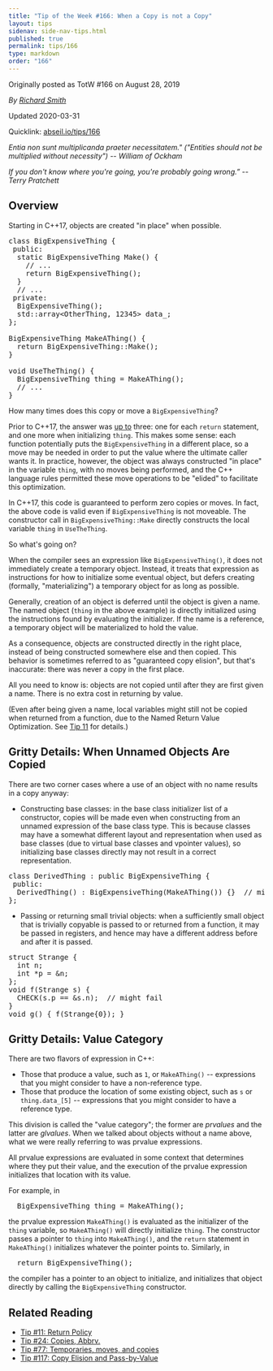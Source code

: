 ```yaml
---
title: "Tip of the Week #166: When a Copy is not a Copy"
layout: tips
sidenav: side-nav-tips.html
published: true
permalink: tips/166
type: markdown
order: "166"
---
```


Originally posted as TotW #166 on August 28, 2019

*By [Richard Smith](mailto:richardsmith@google.com)*

Updated 2020-03-31

Quicklink: [abseil.io/tips/166](https://abseil.io/tips/166)


*Entia non sunt multiplicanda praeter necessitatem." ("Entities should not be
multiplied without necessity") -- William of Ockham*

*If you don't know where you're going, you're probably going wrong.” -- Terry
Pratchett*

## Overview

Starting in C++17, objects are created "in place" when possible.

<pre class="prettyprint lang-cpp code">
class BigExpensiveThing {
 public:
  static BigExpensiveThing Make() {
    // ...
    return BigExpensiveThing();
  }
  // ...
 private:
  BigExpensiveThing();
  std::array&lt;OtherThing, 12345&gt; data_;
};

BigExpensiveThing MakeAThing() {
  return BigExpensiveThing::Make();
}

void UseTheThing() {
  BigExpensiveThing thing = MakeAThing();
  // ...
}
</pre>

How many times does this copy or move a `BigExpensiveThing`?

Prior to C++17, the answer was [up to](/tips/117) three: one for each `return`
statement, and one more when initializing `thing`. This makes some sense: each
function potentially puts the `BigExpensiveThing` in a different place, so a
move may be needed in order to put the value where the ultimate caller wants it.
In practice, however, the object was always constructed "in place" in the
variable `thing`, with no moves being performed, and the C++ language rules
permitted these move operations to be "elided" to facilitate this optimization.

In C++17, this code is guaranteed to perform zero copies or moves. In fact, the
above code is valid even if `BigExpensiveThing` is not moveable. The constructor
call in `BigExpensiveThing::Make` directly constructs the local variable `thing`
in `UseTheThing`.

So what's going on?

When the compiler sees an expression like `BigExpensiveThing()`, it does not
immediately create a temporary object. Instead, it treats that expression as
instructions for how to initialize some eventual object, but defers creating
(formally, "materializing") a temporary object for as long as possible.

Generally, creation of an object is deferred until the object is given a name.
The named object (`thing` in the above example) is directly initialized using
the instructions found by evaluating the initializer. If the name is a
reference, a temporary object will be materialized to hold the value.

As a consequence, objects are constructed directly in the right place, instead
of being constructed somewhere else and then copied. This behavior is sometimes
referred to as "guaranteed copy elision", but that's inaccurate: there was never
a copy in the first place.

All you need to know is: objects are not copied until after they are first given
a name. There is no extra cost in returning by value.

(Even after being given a name, local variables might still not be copied when
returned from a function, due to the Named Return Value Optimization. See
[Tip 11](/tips/11) for details.)

## Gritty Details: When Unnamed Objects Are Copied

There are two corner cases where a use of an object with no name results in a
copy anyway:

*   Constructing base classes: in the base class initializer list of a
    constructor, copies will be made even when constructing from an unnamed
    expression of the base class type. This is because classes may have a
    somewhat different layout and representation when used as base classes (due
    to virtual base classes and vpointer values), so initializing base classes
    directly may not result in a correct representation.

<pre class="prettyprint lang-cpp bad-code">
class DerivedThing : public BigExpensiveThing {
 public:
  DerivedThing() : BigExpensiveThing(MakeAThing()) {}  // might copy data_
};
</pre>

*   Passing or returning small trivial objects: when a sufficiently small object
    that is trivially copyable is passed to or returned from a function, it may
    be passed in registers, and hence may have a different address before and
    after it is passed.

<pre class="prettyprint lang-cpp bad-code">
struct Strange {
  int n;
  int *p = &n;
};
void f(Strange s) {
  CHECK(s.p == &s.n);  // might fail
}
void g() { f(Strange{0}); }
</pre>

## Gritty Details: Value Category

There are two flavors of expression in C++:

*   Those that produce a value, such as `1`, or `MakeAThing()` -- expressions
    that you might consider to have a non-reference type.
*   Those that produce the location of some existing object, such as `s` or
    `thing.data_[5]` -- expressions that you might consider to have a reference
    type.

This division is called the "value category"; the former are *prvalues* and the
latter are *glvalues*. When we talked about objects without a name above, what
we were really referring to was prvalue expressions.

All prvalue expressions are evaluated in some context that determines where they
put their value, and the execution of the prvalue expression initializes that
location with its value.

For example, in

<pre class="prettyprint lang-cpp code">
  BigExpensiveThing thing = MakeAThing();
</pre>

the prvalue expression `MakeAThing()` is evaluated as the initializer of the
`thing` variable, so `MakeAThing()` will directly initialize `thing`. The
constructor passes a pointer to `thing` into `MakeAThing()`, and the `return`
statement in `MakeAThing()` initializes whatever the pointer points to.
Similarly, in

<pre class="prettyprint lang-cpp code">
  return BigExpensiveThing();
</pre>

the compiler has a pointer to an object to initialize, and initializes that
object directly by calling the `BigExpensiveThing` constructor.

## Related Reading

*   [Tip #11: Return Policy](/tips/11)
*   [Tip #24: Copies, Abbrv.](/tips/24)
*   [Tip #77: Temporaries, moves, and copies](/tips/77)
*   [Tip #117: Copy Elision and Pass-by-Value](/tips/117)
